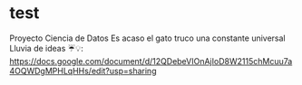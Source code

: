 # test
Proyecto Ciencia de Datos
Es acaso el gato truco una constante universal
Lluvia de ideas ☔💡: https://docs.google.com/document/d/12QDebeVIOnAjIoD8W2115chMcuu7a4OQWDgMPHLqHHs/edit?usp=sharing
